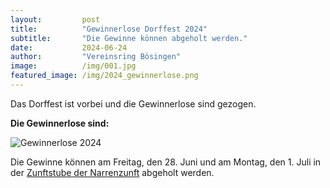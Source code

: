 ```yaml
---
layout:			post
title:			"Gewinnerlose Dorffest 2024"
subtitle:		"Die Gewinne können abgeholt werden."
date:			2024-06-24
author:			"Vereinsring Bösingen"
image:			/img/001.jpg
featured_image: /img/2024_gewinnerlose.png
---
```


Das Dorffest ist vorbei und die Gewinnerlose sind gezogen.

**Die Gewinnerlose sind:**

![Gewinnerlose 2024](/img/2024_gewinnerlose.png)


Die Gewinne können am Freitag, den 28. Juni und am Montag, den 1. Juli in der [Zunftstube der Narrenzunft](https://www.openstreetmap.org/way/425312882#map=19/48.23871/8.55939) abgeholt werden.
